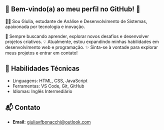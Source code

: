 ## 🌟 Bem-vindo(a) ao meu perfil no GitHub! 🌟
 👩‍💻 Sou Giulia, estudante de Análise e Desenvolvimento de Sistemas, apaixonada por tecnologia e inovação.

 🚀 Sempre buscando aprender, explorar novos desafios e desenvolver projetos criativos.
 💡 Atualmente, estou expandindo minhas habilidades em desenvolvimento web e programação.
 ✨ Sinta-se à vontade para explorar meus projetos e entrar em contato!

## 🚀 Habilidades Técnicas  
- Linguagens: HTML, CSS, JavaScript  
- Ferramentas: VS Code, Git, GitHub 
- Idiomas: Inglês Intermediário  

## 📬 Contato  
- **Email:** giuliavfbonacchi@outlook.com
